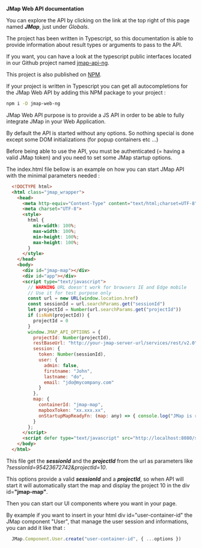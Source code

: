 **JMap Web API documentation**

You can explore the API by clicking on the link at the top right of this page named ***JMap***, just under *Globals*.

The project has been written in Typescript, so this documentation is able to provide information about result types or arguments to pass to the API.

If you want, you can have a look at the typescript public interfaces located in our Github project named [jmap-api-ng](https://github.com/k2geospatial/jmap-api-ng).

This project is also published on [NPM](https://www.npmjs.com/package/jmap-api-ng).

If your project is written in Typescript you can get all autocompletions for the JMap Web API by adding this NPM package to your project :
```bash
npm i -D jmap-web-ng
```

JMap Web API purpose is to provide a JS API in order to be able to fully integrate JMap in your Web Application.

By default the API is started without any options. So nothing special is done except some DOM initializations (for popup containers etc ...)

Before being able to use the API, you must be authenticated (= having a valid JMap token) and you need to set some JMap startup options.

The index.html file bellow is an example on how you can start JMap API with the minimal parameters needed :
```html
  <!DOCTYPE html>
  <html class="jmap_wrapper">
    <head>
      <meta http-equiv="Content-Type" content="text/html;charset=UTF-8">
      <meta charset="UTF-8">
      <style>
        html {
          min-width: 100%;
          max-width: 100%;
          min-height: 100%;
          max-height: 100%;
        }
      </style>
    </head>
    <body>
      <div id="jmap-map"></div>
      <div id="app"></div>
      <script type="text/javascript">
        // WARNING URL doesn't work for browsers IE and Edge mobile
        // Use it for test purpose only
        const url = new URL(window.location.href)
        const sessionId = url.searchParams.get("sessionId")
        let projectId = Number(url.searchParams.get("projectId"))
        if (isNaN(projectId)) {
          projectId = 0
        }
        window.JMAP_API_OPTIONS = {
          projectId: Number(projectId),
          restBaseUrl: "http://your-jmap-server-url/services/rest/v2.0",
          session: {
            token: Number(sessionId),
            user: {
              admin: false,
              firstname: "John",
              lastname: "do",
              email: "jdo@mycompany.com"
            }
          },
          map: {
            containerId: "jmap-map",
            mapboxToken: "xx.xxx.xx",
            onStartupMapReadyFn: (map: any) => { console.log("JMap is ready and map loaded !") }
          }
        };
      </script>
      <script defer type="text/javascript" src="http://localhost:8080/services/jmap-api/resources/index.js"></script>
    </body>
  </html>
```

This file get the ***sessionId*** and the ***projectId*** from the url as parameters like *?sessionId=95423672742&projectId=10*.

This options provide a valid ***sessionId*** and a ***projectId***, so when API will start it will automatically start the map and display the project 10 in the div id=**"jmap-map"**.

Then you can start our UI components where you want in your page.

By example if you want to insert in your html div id="user-container-id" the JMap component "User", that manage the user session and informations, you can add it like that :
```ts
  JMap.Component.User.create("user-container-id", { ...options })
```
